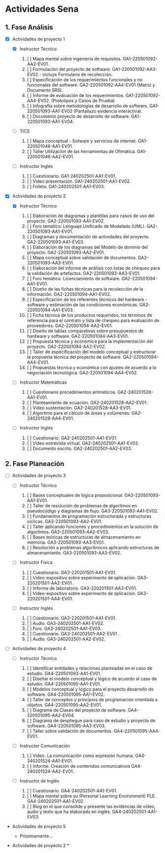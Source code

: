 # Actividades Sena

## 1. Fase Análisis

* [x] Actividades de proyecto 1

  * [x] Instructor Técnico
  
    1. [ ] Mapa mental sobre ingeniería de requisitos. GA1-220501092-AA2-EV01.
    2. [ ] Formulación del proyecto de software. GA1-220501092-AA3-EV02 - incluye Formulario de recolección.
    3. [ ] Especificación de los requerimientos funcionales y no funcionales del software. GA2-220501092-AA4-EV01 (Matriz y Documento SRS).
    4. [ ] Informe de evaluación de los requerimientos. GA1-220501092-AA4-EV02. (Prototipos y Casos de Prueba)
    5. [ ] Infografía sobre metodologías de desarrollo de software. GA1-220501093-AA1-EV02 (Pantallazo evidencia interactiva).
    6. [ ] Documento proyecto de desarrollo de software. GA1-220501093-AA1-EV04.
    
  * [ ] TICS
  
    1. [ ] Mapa conceptual - Sotware y servicios de internet. GA1-220501046-AA1-EV01.
    2. [ ] Taller Utilización de las herramientas de Ofimática. GA1-220501046-AA2-EV01.
    
  * [ ] Instructor Inglés
  
    1. [ ] Cuestionario. GA1-240202501-AA1-EV01.
    2. [ ] Vídeo presentación. GA1-240202501-AA1-EV02.
    3. [ ] Folleto. GA1-240202501-AA1-EV03.

* [x] Actividades de proyecto 2

  * [x] Instructor Técnico
  
    1. [ ] Elaboración de diagramas y plantillas para casos de uso del proyecto. GA2-220501093-AA1-EV02.
    2. [ ] Foro temático: Lenguaje Unificado de Modelado (UML). GA2-220501093-AA1-EV01.
    3. [ ] Diagramas y documentación de actividades del proyecto. GA2-220501093-AA1-EV03.
    4. [ ] Elaboración de los diagramas del Modelo de dominio del proyecto. GA2-220501093-AA2-EV01.
    5. [ ] Mapa conceptual sobre validación de documentos. GA2-220501093-AA3-EV01.
    6. [ ] Elaboración del informe de análisis con listas de chequeo para la validación de artefactos. GA2-220501093-AA3-EV01.
    7. [ ] Foro temático. Licenciamiento de software. GA2-220501094-AA1-EV01.
    8. [ ] Diseño de las fichas técnicas para la recolección de la información. GA2-220501094-AA1-EV02.
    9. [ ] Especificación de los referentes técnicos del hardware - software y estimación de las condiciones económicas. GA2-220501094-AA1-EV03.
    10. [ ] Ficha técnica de los productos requeridos, los términos de referencia para el contrato y lista de chequeo para evaluación de proveedores. GA2-220501094-AA2-EV01.
    11. [ ] Diseño de tablas comparativas sobre presupuestos de hardware y software. GA2-220501094-AA3-EV01.
    12. [ ] Propuesta técnica y económica para la implementación del proyecto. GA2-220501094-AA3-EV02.
    13. [ ] Taller de especificación del modelo conceptual y estructurar la propuesta técnica del proyecto de software. GA2-220501094-AA4-EV01.
    14. [ ] Propuestas técnica y económica con ajustes de acuerdo a la negociación tecnológica. GA2-220501094-AA4-EV02.
    
  * [ ] Instructor Matemáticas
  
    1. [ ] Cuestionario procedimientos aritméticos. GA2-240201528-AA1-EV01.
    2. [ ] Planteamiento de ecuación. GA2-240201528-AA2-EV01.
    3. [ ] Video sustentación. GA2-240201528-AA3-EV01.
    4. [ ] Algoritmo para el cálculo de áreas y volúmenes. GA2-240201528-AA4-EV01.
    
  * [ ] Instructor Inglés
  
    1. [ ] Cuestionario. GA2-240202501-AA1-EV01.
    2. [ ] Vídeo entrevista virtual. GA2-240202501-AA1-EV02.
    3. [ ] Documento escrito. GA2-240202501-AA2-EV03.

## 2. Fase Planeación

* [ ] Actividades de proyecto 3

  * [ ] Instructor Técnico
  
    1. [ ] Bases conceptuales de lógica proposicional. GA3-220501093-AA1-EV01.
    2. [ ] Taller de resolución de problemas de algoritmos en pseudocódigo y diagramas de flujo. GA3-220501093-AA1-EV02.
    3. [ ] Fundamentos de programación estructurada y estructuras cíclicas. GA3-220501093-AA2-EV01.
    4. [ ] Taller aplicando funciones y procedimientos en la solución de algoritmos. GA3-220501093-AA2-EV03.
    5. [ ] Bases teóricas de estructuras de almacenamiento en memoria. GA3-220501093-AA3-EV01.
    6. [ ] Resolución a problemas algorítmicos aplicando estructuras de almacenamiento. GA3-220501093-AA3-EV02.
    
  * [ ] Instructor Física
  
    1. [ ] Cuestionario. GA3-220201501-AA1-EV01.
    2. [ ] Video-expositivo sobre experimento de aplicación. GA3-220201501-AA2-EV01.
    3. [ ] Informe de laboratorio. GA3-220201501-AA3-EV01.
    4. [ ] Video-expositivo sobre experimento de aplicación. GA3-220201501-AA4-EV01.
    
  * [ ] Instructor Inglés
  
    1. [ ] Cuestionario. GA3-220201501-AA1-EV01.
    2. [ ] Audio. GA3-240202501-AA1-EV02.
    3. [ ] Foro. GA3-240202501-AA1-EV03.
    4. [ ] Cuestionario. GA3-240202501-AA2-EV01 .
    5. [ ] Audio. GA3-240202501-AA2-EV02.
    
* [ ] Actividades de proyecto 4

  * [ ] Instructor Técnico
  
    1. [ ] Identificar entidades y relaciones planteadas en el caso de estudio. GA4-220501093-AA1-EV01.
    2. [ ] Diseñar el modelo conceptual y lógico de acuerdo al caso de estudio. GA4-220501095-AA1-EV01.
    3. [ ] Modelos conceptual y lógico para el proyecto desarrollo de software. GA4-220501095-AA1-EV02.
    4. [ ] Taller de conceptos y principios de programación orientada a objetos. GA4-220501095-AA2-EV01.
    5. [ ] Diagrama de Clases del proyecto de software. GA4-220501095-AA2-EV04.
    6. [ ] Diagrama de despliegue para caso de estudio y proyecto de software. GA4-220501095-AA3-EV03.
    7. [ ] Taller sobre validación de documentos. GA4-220501095-AA4-EV01.
  
  * [ ] Instructor Comunicación
  
    1. [ ] Video. La comunicación como expresión humana. GA4-240201524-AA1-EV01.
    1. [ ] Informe. Creación de contenidos comunicativos GA4-240201524-AA2-EV01.
    
  * [ ] Instructor de Inglés
    
    1. [ ] Cuestionario. GA4-240202501-AA1-EV01.
    1. [ ] Mapa mental sobre su (Personal Learning Environment) PLE. GA4-240202501-AA1-EV02.
    1. [ ] Blog en el que consolide y presente las evidencias de vídeo, audio y texto que ha elaborado en inglés. GA4-240202501-AA1-EV03.

* Actividades de proyecto 5
    * Próximamente...



* Actividades de proyecto 2
    *
